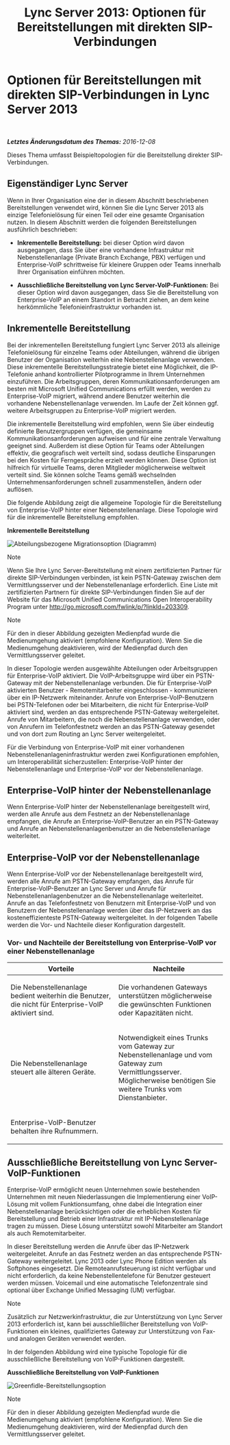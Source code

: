 ﻿---
title: 'Lync Server 2013: Optionen für Bereitstellungen mit direkten SIP-Verbindungen'
TOCTitle: Optionen für Bereitstellungen mit direkten SIP-Verbindungen
ms:assetid: 84691944-03f2-4a89-9f2b-1ab3d7f388cc
ms:mtpsurl: https://technet.microsoft.com/de-de/library/Gg398672(v=OCS.15)
ms:contentKeyID: 49294618
ms.date: 12/10/2016
mtps_version: v=OCS.15
ms.translationtype: HT
---

# Optionen für Bereitstellungen mit direkten SIP-Verbindungen in Lync Server 2013

 

_**Letztes Änderungsdatum des Themas:** 2016-12-08_

Dieses Thema umfasst Beispieltopologien für die Bereitstellung direkter SIP-Verbindungen.

## Eigenständiger Lync Server

Wenn in Ihrer Organisation eine der in diesem Abschnitt beschriebenen Bereitstellungen verwendet wird, können Sie die Lync Server 2013 als einzige Telefonielösung für einen Teil oder eine gesamte Organisation nutzen. In diesem Abschnitt werden die folgenden Bereitstellungen ausführlich beschrieben:

  - **Inkrementelle Bereitstellung:** bei dieser Option wird davon ausgegangen, dass Sie über eine vorhandene Infrastruktur mit Nebenstellenanlage (Private Branch Exchange, PBX) verfügen und Enterprise-VoIP schrittweise für kleinere Gruppen oder Teams innerhalb Ihrer Organisation einführen möchten.

  - **Ausschließliche Bereitstellung von Lync Server-VoIP-Funktionen:** Bei dieser Option wird davon ausgegangen, dass Sie die Bereitstellung von Enterprise-VoIP an einem Standort in Betracht ziehen, an dem keine herkömmliche Telefonieinfrastruktur vorhanden ist.

## Inkrementelle Bereitstellung

Bei der inkrementellen Bereitstellung fungiert Lync Server 2013 als alleinige Telefonielösung für einzelne Teams oder Abteilungen, während die übrigen Benutzer der Organisation weiterhin eine Nebenstellenanlage verwenden. Diese inkrementelle Bereitstellungsstrategie bietet eine Möglichkeit, die IP-Telefonie anhand kontrollierter Pilotprogramme in Ihrem Unternehmen einzuführen. Die Arbeitsgruppen, deren Kommunikationsanforderungen am besten mit Microsoft Unified Communications erfüllt werden, werden zu Enterprise-VoIP migriert, während andere Benutzer weiterhin die vorhandene Nebenstellenanlage verwenden. Im Laufe der Zeit können ggf. weitere Arbeitsgruppen zu Enterprise-VoIP migriert werden.

Die inkrementelle Bereitstellung wird empfohlen, wenn Sie über eindeutig definierte Benutzergruppen verfügen, die gemeinsame Kommunikationsanforderungen aufweisen und für eine zentrale Verwaltung geeignet sind. Außerdem ist diese Option für Teams oder Abteilungen effektiv, die geografisch weit verteilt sind, sodass deutliche Einsparungen bei den Kosten für Ferngespräche erzielt werden können. Diese Option ist hilfreich für virtuelle Teams, deren Mitglieder möglicherweise weltweit verteilt sind. Sie können solche Teams gemäß wechselnden Unternehmensanforderungen schnell zusammenstellen, ändern oder auflösen.

Die folgende Abbildung zeigt die allgemeine Topologie für die Bereitstellung von Enterprise-VoIP hinter einer Nebenstellenanlage. Diese Topologie wird für die inkrementelle Bereitstellung empfohlen.

**Inkrementelle Bereitstellung**

![Abteilungsbezogene Migrationsoption (Diagramm)](images/Gg398672.e951ecf4-7cd2-425a-9106-76977492d682(OCS.15).jpg "Abteilungsbezogene Migrationsoption (Diagramm)")


> [!NOTE]
> Wenn Sie Ihre Lync Server-Bereitstellung mit einem zertifizierten Partner für direkte SIP-Verbindungen verbinden, ist kein PSTN-Gateway zwischen dem Vermittlungsserver und der Nebenstellenanlage erforderlich. Eine Liste mit zertifizierten Partnern für direkte SIP-Verbindungen finden Sie auf der Website für das Microsoft Unified Communications Open Interoperability Program unter <A href="http://go.microsoft.com/fwlink/p/?linkid=203309">http://go.microsoft.com/fwlink/p/?linkId=203309</A>.




> [!NOTE]
> Für den in dieser Abbildung gezeigten Medienpfad wurde die Medienumgehung aktiviert (empfohlene Konfiguration). Wenn Sie die Medienumgehung deaktivieren, wird der Medienpfad durch den Vermittlungsserver geleitet.



In dieser Topologie werden ausgewählte Abteilungen oder Arbeitsgruppen für Enterprise-VoIP aktiviert. Die VoIP-Arbeitsgruppe wird über ein PSTN-Gateway mit der Nebenstellenanlage verbunden. Die für Enterprise-VoIP aktivierten Benutzer - Remotemitarbeiter eingeschlossen - kommunizieren über ein IP-Netzwerk miteinander. Anrufe von Enterprise-VoIP-Benutzern bei PSTN-Telefonen oder bei Mitarbeitern, die nicht für Enterprise-VoIP aktiviert sind, werden an das entsprechende PSTN-Gateway weitergeleitet. Anrufe von Mitarbeitern, die noch die Nebenstellenanlage verwenden, oder von Anrufern im Telefonfestnetz werden an das PSTN-Gateway gesendet und von dort zum Routing an Lync Server weitergeleitet.

Für die Verbindung von Enterprise-VoIP mit einer vorhandenen Nebenstellenanlageninfrastruktur werden zwei Konfigurationen empfohlen, um Interoperabilität sicherzustellen: Enterprise-VoIP hinter der Nebenstellenanlage und Enterprise-VoIP vor der Nebenstellenanlage.

## Enterprise-VoIP hinter der Nebenstellenanlage

Wenn Enterprise-VoIP hinter der Nebenstellenanlage bereitgestellt wird, werden alle Anrufe aus dem Festnetz an der Nebenstellenanlage empfangen, die Anrufe an Enterprise-VoIP-Benutzer an ein PSTN-Gateway und Anrufe an Nebenstellenanlagenbenutzer an die Nebenstellenanlage weiterleitet.

## Enterprise-VoIP vor der Nebenstellenanlage

Wenn Enterprise-VoIP vor der Nebenstellenanlage bereitgestellt wird, werden alle Anrufe am PSTN-Gateway empfangen, das Anrufe für Enterprise-VoIP-Benutzer an Lync Server und Anrufe für Nebenstellenanlagenbenutzer an die Nebenstellenanlage weiterleitet. Anrufe an das Telefonfestnetz von Benutzern mit Enterprise-VoIP und von Benutzern der Nebenstellenanlage werden über das IP-Netzwerk an das kosteneffizienteste PSTN-Gateway weitergeleitet. In der folgenden Tabelle werden die Vor- und Nachteile dieser Konfiguration dargestellt.

### Vor- und Nachteile der Bereitstellung von Enterprise-VoIP vor einer Nebenstellenanlage

<table>
<colgroup>
<col style="width: 50%" />
<col style="width: 50%" />
</colgroup>
<thead>
<tr class="header">
<th>Vorteile</th>
<th>Nachteile</th>
</tr>
</thead>
<tbody>
<tr class="odd">
<td><p>Die Nebenstellenanlage bedient weiterhin die Benutzer, die nicht für Enterprise-VoIP aktiviert sind.</p></td>
<td><p>Die vorhandenen Gateways unterstützen möglicherweise die gewünschten Funktionen oder Kapazitäten nicht.</p></td>
</tr>
<tr class="even">
<td><p>Die Nebenstellenanlage steuert alle älteren Geräte.</p></td>
<td><p>Notwendigkeit eines Trunks vom Gateway zur Nebenstellenanlage und vom Gateway zum Vermittlungsserver. Möglicherweise benötigen Sie weitere Trunks vom Dienstanbieter.</p></td>
</tr>
<tr class="odd">
<td><p>Enterprise-VoIP-Benutzer behalten ihre Rufnummern.</p></td>
<td><p> </p></td>
</tr>
</tbody>
</table>


## Ausschließliche Bereitstellung von Lync Server-VoIP-Funktionen

Enterprise-VoIP ermöglicht neuen Unternehmen sowie bestehenden Unternehmen mit neuen Niederlassungen die Implementierung einer VoIP-Lösung mit vollem Funktionsumfang, ohne dabei die Integration einer Nebenstellenanlage berücksichtigen oder die erheblichen Kosten für Bereitstellung und Betrieb einer Infrastruktur mit IP-Nebenstellenanlage tragen zu müssen. Diese Lösung unterstützt sowohl Mitarbeiter am Standort als auch Remotemitarbeiter.

In dieser Bereitstellung werden die Anrufe über das IP-Netzwerk weitergeleitet. Anrufe an das Festnetz werden an das entsprechende PSTN-Gateway weitergeleitet. Lync 2013 oder Lync Phone Edition werden als Softphones eingesetzt. Die Remoteanrufsteuerung ist nicht verfügbar und nicht erforderlich, da keine Nebenstellentelefone für Benutzer gesteuert werden müssen. Voicemail und eine automatische Telefonzentrale sind optional über Exchange Unified Messaging (UM) verfügbar.


> [!NOTE]
> Zusätzlich zur Netzwerkinfrastruktur, die zur Unterstützung von Lync Server 2013 erforderlich ist, kann bei ausschließlicher Bereitstellung von VoIP-Funktionen ein kleines, qualifiziertes Gateway zur Unterstützung von Fax- und analogen Geräten verwendet werden.



In der folgenden Abbildung wird eine typische Topologie für die ausschließliche Bereitstellung von VoIP-Funktionen dargestellt.

**Ausschließliche Bereitstellung von VoIP-Funktionen**

![Greenfidle-Bereitstellungsoption](images/Gg398672.820dc5fe-0e20-431b-ae4e-fefdf2221d3b(OCS.15).jpg "Greenfidle-Bereitstellungsoption")


> [!NOTE]
> Für den in dieser Abbildung gezeigten Medienpfad wurde die Medienumgehung aktiviert (empfohlene Konfiguration). Wenn Sie die Medienumgehung deaktivieren, wird der Medienpfad durch den Vermittlungsserver geleitet.



